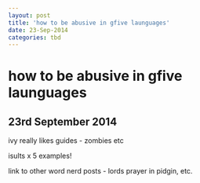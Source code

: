 ```yaml
---
layout: post
title: 'how to be abusive in gfive launguages'
date: 23-Sep-2014
categories: tbd
---
```


# how to be abusive in gfive launguages

## 23rd September 2014

ivy really likes guides - zombies etc

 

isults x 5 examples!

 

link to other word nerd posts - lords prayer in pidgin,   etc.
